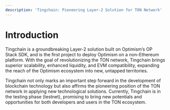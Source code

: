 ```yaml
---
description: 'Tingchain: Pioneering Layer-2 Solution for TON Network'
---
```


# Introduction

Tingchain is a groundbreaking Layer-2 solution built on Optimism’s OP Stack SDK, and is the first project to deploy Optimism on a non-Ethereum platform. With the goal of revolutionizing the TON network, Tingchain brings superior scalability, enhanced liquidity, and EVM compatibility, expanding the reach of the Optimism ecosystem into new, untapped territories.

Tingchain not only marks an important step forward in the development of blockchain technology but also affirms the pioneering position of the TON network in applying new technological solutions. Currently, Tingchain is in the testing phase (testnet), promising to bring new potentials and opportunities for both developers and users in the TON ecosystem.
